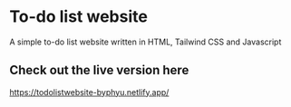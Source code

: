 # To-do list website

A simple to-do list website written in HTML, Tailwind CSS and Javascript

## Check out the live version here
https://todolistwebsite-byphyu.netlify.app/